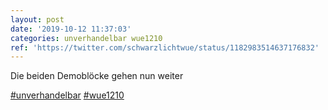 ```yaml
---
layout: post
date: '2019-10-12 11:37:03'
categories: unverhandelbar wue1210
ref: 'https://twitter.com/schwarzlichtwue/status/1182983514637176832'
---
```

Die beiden Demoblöcke gehen nun weiter

[#unverhandelbar](/t/unverhandelbar) [#wue1210](/t/wue1210)